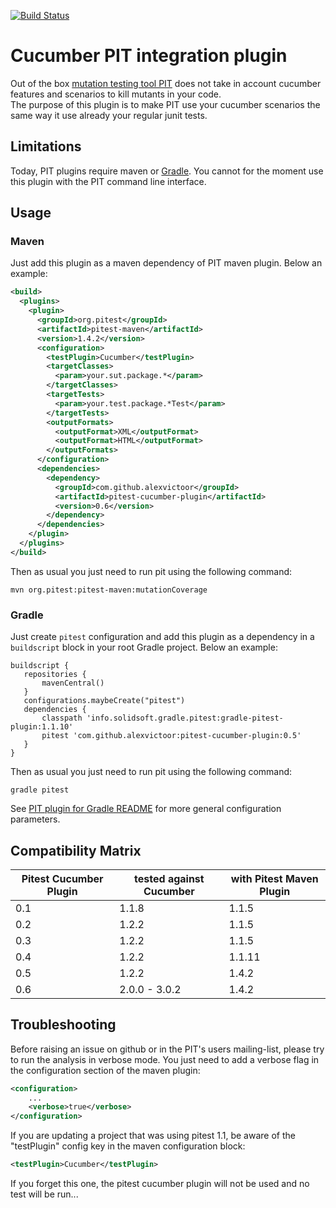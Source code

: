 [![Build Status](https://travis-ci.org/alexvictoor/pitest-cucumber-plugin.svg?branch=master)](https://travis-ci.org/alexvictoor/pitest-cucumber-plugin)

Cucumber PIT integration plugin
========================

Out of the box [mutation testing tool PIT](http://pitest.org) does not take in account cucumber features and scenarios to kill mutants in your code.  
The purpose of this plugin is to make PIT use your cucumber scenarios the same way it use already your regular junit tests.

Limitations
------------
Today, PIT plugins require maven or [Gradle](https://github.com/szpak/gradle-pitest-plugin). You cannot for the moment use this plugin with the PIT command line interface.

Usage
------
### Maven

Just add this plugin as a maven dependency of PIT maven plugin. Below an example:

```xml
<build>
  <plugins>
    <plugin>
	  <groupId>org.pitest</groupId>
	  <artifactId>pitest-maven</artifactId>
	  <version>1.4.2</version>
	  <configuration>
	    <testPlugin>Cucumber</testPlugin>
		<targetClasses>
		  <param>your.sut.package.*</param>
		</targetClasses>
		<targetTests>
		  <param>your.test.package.*Test</param>
		</targetTests>
		<outputFormats>
          <outputFormat>XML</outputFormat>
          <outputFormat>HTML</outputFormat>
		</outputFormats>
	  </configuration>
	  <dependencies>
	    <dependency>
		  <groupId>com.github.alexvictoor</groupId>
		  <artifactId>pitest-cucumber-plugin</artifactId>
		  <version>0.6</version>
		</dependency>
      </dependencies>
	</plugin>
  </plugins>
</build>

```

Then as usual you just need to run pit using the following command:

    mvn org.pitest:pitest-maven:mutationCoverage

### Gradle

Just create `pitest` configuration and add this plugin as a dependency in a `buildscript` block in your root Gradle project. Below an example:
```
buildscript {
   repositories {
       mavenCentral()
   }
   configurations.maybeCreate("pitest")
   dependencies {
       classpath 'info.solidsoft.gradle.pitest:gradle-pitest-plugin:1.1.10'
       pitest 'com.github.alexvictoor:pitest-cucumber-plugin:0.5'
   }
}
```

Then as usual you just need to run pit using the following command:

    gradle pitest

See [PIT plugin for Gradle README]( https://github.com/szpak/gradle-pitest-plugin) for more general configuration parameters.

Compatibility Matrix
--------------------

| Pitest Cucumber Plugin | tested against Cucumber | with Pitest Maven Plugin |
|--------------------------------|------------------|-------------------------|
| 0.1 | 1.1.8 | 1.1.5  |
| 0.2 | 1.2.2 | 1.1.5  |
| 0.3 | 1.2.2 | 1.1.5  |
| 0.4 | 1.2.2 | 1.1.11 |
| 0.5 | 1.2.2 | 1.4.2  |
| 0.6 | 2.0.0 - 3.0.2 | 1.4.2  |

Troubleshooting
-----------------
Before raising an issue on github or in the PIT's users mailing-list, please try to run the analysis in verbose mode. You just need to add a verbose flag in the configuration section of the maven plugin:

```xml
<configuration>
	...
	<verbose>true</verbose>
</configuration>
```

If you are updating a project that was using pitest 1.1, be aware of the "testPlugin" config key in the maven configuration block:

```xml
<testPlugin>Cucumber</testPlugin> 
```

If you forget this one, the pitest cucumber plugin will not be used and no test will be run...